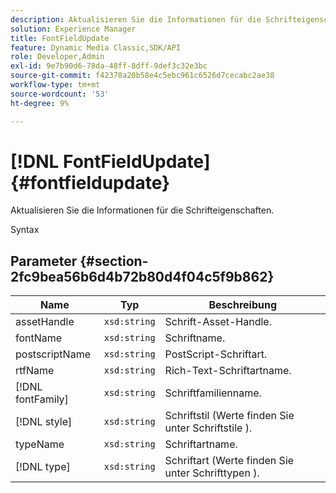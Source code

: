 ```yaml
---
description: Aktualisieren Sie die Informationen für die Schrifteigenschaften.
solution: Experience Manager
title: FontFieldUpdate
feature: Dynamic Media Classic,SDK/API
role: Developer,Admin
exl-id: 9e7b90d6-78da-48ff-8dff-9def3c32e3bc
source-git-commit: f42378a20b58e4c5ebc961c6526d7cecabc2ae38
workflow-type: tm+mt
source-wordcount: '53'
ht-degree: 9%

---
```


# [!DNL FontFieldUpdate]{#fontfieldupdate}

Aktualisieren Sie die Informationen für die Schrifteigenschaften.

Syntax

## Parameter {#section-2fc9bea56b6d4b72b80d4f04c5f9b862}

| Name | Typ | Beschreibung |
|---|---|---|
| assetHandle | `xsd:string` | Schrift-Asset-Handle. |
| fontName | `xsd:string` | Schriftname. |
| postscriptName | `xsd:string` | PostScript-Schriftart. |
| rtfName | `xsd:string` | Rich-Text-Schriftartname. |
| [!DNL fontFamily] | `xsd:string` | Schriftfamilienname. |
| [!DNL style] | `xsd:string` | Schriftstil (Werte finden Sie unter Schriftstile ). |
| typeName | `xsd:string` | Schriftartname. |
| [!DNL type] | `xsd:string` | Schriftart (Werte finden Sie unter Schrifttypen ). |
